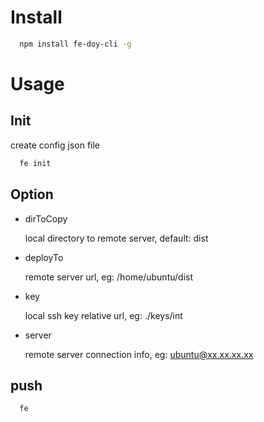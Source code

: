 # Install

```bash
  npm install fe-doy-cli -g
```

# Usage

## Init

create config json file

```bash
  fe init
```

## Option

- dirToCopy
  
  local directory to remote server, default: dist

- deployTo

  remote server url, eg: /home/ubuntu/dist

- key

  local ssh key relative url, eg: ./keys/int

- server

  remote server connection info, eg: ubuntu@xx.xx.xx.xx


## push

```javascript
  fe
```
